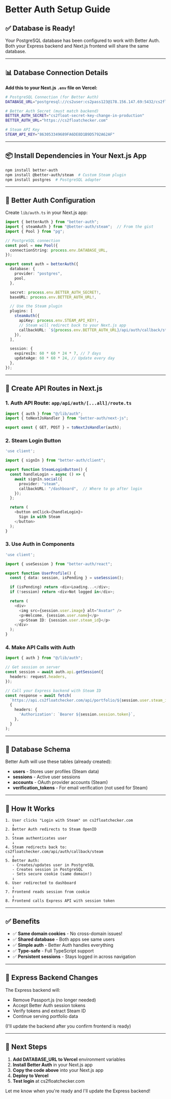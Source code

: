 # Better Auth Setup Guide

## ✅ Database is Ready!

Your PostgreSQL database has been configured to work with Better Auth. Both your Express backend and Next.js frontend will share the same database.

---

## 📊 Database Connection Details

**Add this to your Next.js `.env` file on Vercel:**

```bash
# PostgreSQL Connection (for Better Auth)
DATABASE_URL="postgresql://cs2user:cs2pass123@178.156.147.69:5432/cs2floatapi"

# Better Auth Secret (must match backend)
BETTER_AUTH_SECRET="cs2float-secret-key-change-in-production"
BETTER_AUTH_URL="https://cs2floatchecker.com"

# Steam API Key
STEAM_API_KEY="863053349689FA6DE8D1B9D5792A62AF"
```

---

## 📦 Install Dependencies in Your Next.js App

```bash
npm install better-auth
npm install @better-auth/steam  # Custom Steam plugin
npm install postgres  # PostgreSQL adapter
```

---

## 🔧 Better Auth Configuration

Create `lib/auth.ts` in your Next.js app:

```typescript
import { betterAuth } from "better-auth";
import { steamAuth } from "@better-auth/steam";  // From the gist
import { Pool } from "pg";

// PostgreSQL connection
const pool = new Pool({
  connectionString: process.env.DATABASE_URL,
});

export const auth = betterAuth({
  database: {
    provider: "postgres",
    pool,
  },

  secret: process.env.BETTER_AUTH_SECRET!,
  baseURL: process.env.BETTER_AUTH_URL!,

  // Use the Steam plugin
  plugins: [
    steamAuth({
      apiKey: process.env.STEAM_API_KEY!,
      // Steam will redirect back to your Next.js app
      callbackURL: `${process.env.BETTER_AUTH_URL}/api/auth/callback/steam`,
    }),
  ],

  session: {
    expiresIn: 60 * 60 * 24 * 7, // 7 days
    updateAge: 60 * 60 * 24, // Update every day
  },
});
```

---

## 🎯 Create API Routes in Next.js

### 1. Auth API Route: `app/api/auth/[...all]/route.ts`

```typescript
import { auth } from "@/lib/auth";
import { toNextJsHandler } from "better-auth/next-js";

export const { GET, POST } = toNextJsHandler(auth);
```

### 2. Steam Login Button

```typescript
'use client';

import { signIn } from "better-auth/client";

export function SteamLoginButton() {
  const handleLogin = async () => {
    await signIn.social({
      provider: "steam",
      callbackURL: "/dashboard",  // Where to go after login
    });
  };

  return (
    <button onClick={handleLogin}>
      Sign in with Steam
    </button>
  );
}
```

### 3. Use Auth in Components

```typescript
'use client';

import { useSession } from "better-auth/react";

export function UserProfile() {
  const { data: session, isPending } = useSession();

  if (isPending) return <div>Loading...</div>;
  if (!session) return <div>Not logged in</div>;

  return (
    <div>
      <img src={session.user.image} alt="Avatar" />
      <p>Welcome, {session.user.name}</p>
      <p>Steam ID: {session.user.steam_id}</p>
    </div>
  );
}
```

### 4. Make API Calls with Auth

```typescript
import { auth } from "@/lib/auth";

// Get session on server
const session = await auth.api.getSession({
  headers: request.headers,
});

// Call your Express backend with Steam ID
const response = await fetch(
  `https://api.cs2floatchecker.com/api/portfolio/${session.user.steam_id}`,
  {
    headers: {
      'Authorization': `Bearer ${session.session.token}`,
    },
  }
);
```

---

## 🔄 Database Schema

Better Auth will use these tables (already created):

- **users** - Stores user profiles (Steam data)
- **sessions** - Active user sessions
- **accounts** - OAuth provider accounts (Steam)
- **verification_tokens** - For email verification (not used for Steam)

---

## 🎯 How It Works

```
1. User clicks "Login with Steam" on cs2floatchecker.com
   ↓
2. Better Auth redirects to Steam OpenID
   ↓
3. Steam authenticates user
   ↓
4. Steam redirects back to: cs2floatchecker.com/api/auth/callback/steam
   ↓
5. Better Auth:
   - Creates/updates user in PostgreSQL
   - Creates session in PostgreSQL
   - Sets secure cookie (same domain!)
   ↓
6. User redirected to dashboard
   ↓
7. Frontend reads session from cookie
   ↓
8. Frontend calls Express API with session token
```

---

## ✅ Benefits

- ✅ **Same domain cookies** - No cross-domain issues!
- ✅ **Shared database** - Both apps see same users
- ✅ **Simple auth** - Better Auth handles everything
- ✅ **Type-safe** - Full TypeScript support
- ✅ **Persistent sessions** - Stays logged in across navigation

---

## 🔧 Express Backend Changes

The Express backend will:
- Remove Passport.js (no longer needed)
- Accept Better Auth session tokens
- Verify tokens and extract Steam ID
- Continue serving portfolio data

(I'll update the backend after you confirm frontend is ready)

---

## 📝 Next Steps

1. **Add DATABASE_URL to Vercel** environment variables
2. **Install Better Auth** in your Next.js app
3. **Copy the code above** into your Next.js app
4. **Deploy to Vercel**
5. **Test login** at cs2floatchecker.com

Let me know when you're ready and I'll update the Express backend!
